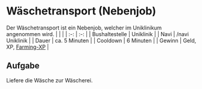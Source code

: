 # Wäschetransport (Nebenjob)
Der Wäschetransport ist ein Nebenjob, welcher im Uniklinikum angenommen wird.
| <!-- --> | <!-- --> |
| :-: | :-: |
| Bushaltestelle | Uniklinik |
| Navi | /navi Uniklinik |
| Dauer | ca. 5 Minuten |
| Cooldown | 6 Minuten |
| Gewinn | Geld, XP, [Farming-XP](../../pages/skills/farming.md) |


## Aufgabe
Liefere die Wäsche zur Wäscherei.
